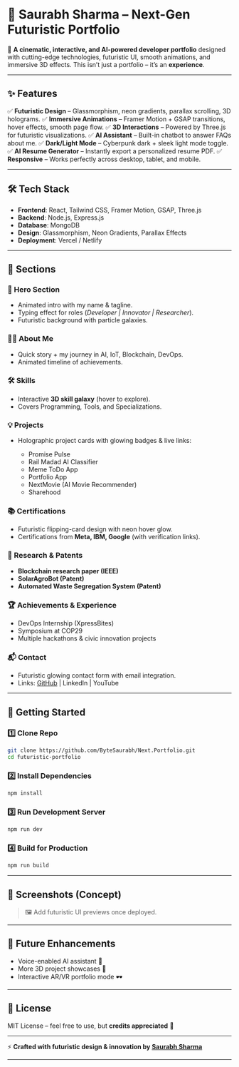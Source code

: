
# 🌌 Saurabh Sharma – Next-Gen Futuristic Portfolio

🚀 **A cinematic, interactive, and AI-powered developer portfolio** designed with cutting-edge technologies, futuristic UI, smooth animations, and immersive 3D effects.
This isn’t just a portfolio – it’s an **experience**.

---

## ✨ Features

✅ **Futuristic Design** – Glassmorphism, neon gradients, parallax scrolling, 3D holograms.
✅ **Immersive Animations** – Framer Motion + GSAP transitions, hover effects, smooth page flow.
✅ **3D Interactions** – Powered by Three.js for futuristic visualizations.
✅ **AI Assistant** – Built-in chatbot to answer FAQs about me.
✅ **Dark/Light Mode** – Cyberpunk dark + sleek light mode toggle.
✅ **AI Resume Generator** – Instantly export a personalized resume PDF.
✅ **Responsive** – Works perfectly across desktop, tablet, and mobile.

---

## 🛠️ Tech Stack

* **Frontend**: React, Tailwind CSS, Framer Motion, GSAP, Three.js
* **Backend**: Node.js, Express.js
* **Database**: MongoDB
* **Design**: Glassmorphism, Neon Gradients, Parallax Effects
* **Deployment**: Vercel / Netlify

---

## 📂 Sections

### 🌠 Hero Section

* Animated intro with my name & tagline.
* Typing effect for roles (*Developer | Innovator | Researcher*).
* Futuristic background with particle galaxies.

### 👨‍🚀 About Me

* Quick story + my journey in AI, IoT, Blockchain, DevOps.
* Animated timeline of achievements.

### 🛠️ Skills

* Interactive **3D skill galaxy** (hover to explore).
* Covers Programming, Tools, and Specializations.

### 💡 Projects

* Holographic project cards with glowing badges & live links:

  * Promise Pulse
  * Rail Madad AI Classifier
  * Meme ToDo App
  * Portfolio App
  * NextMovie (AI Movie Recommender)
  * Sharehood

### 📚 Certifications

* Futuristic flipping-card design with neon hover glow.
* Certifications from **Meta, IBM, Google** (with verification links).

### 📑 Research & Patents

* **Blockchain research paper (IEEE)**
* **SolarAgroBot (Patent)**
* **Automated Waste Segregation System (Patent)**

### 🏆 Achievements & Experience

* DevOps Internship (XpressBites)
* Symposium at COP29
* Multiple hackathons & civic innovation projects

### 📬 Contact

* Futuristic glowing contact form with email integration.
* Links: [GitHub](https://github.com/ByteSaurabh) | LinkedIn | YouTube

---

## 🚀 Getting Started

### 1️⃣ Clone Repo

```bash
git clone https://github.com/ByteSaurabh/Next.Portfolio.git
cd futuristic-portfolio
```

### 2️⃣ Install Dependencies

```bash
npm install
```

### 3️⃣ Run Development Server

```bash
npm run dev
```

### 4️⃣ Build for Production

```bash
npm run build
```

---

## 🎨 Screenshots (Concept)

> 🖼️ Add futuristic UI previews once deployed.

---

## 🔮 Future Enhancements

* Voice-enabled AI assistant 🤖
* More 3D project showcases 🌌
* Interactive AR/VR portfolio mode 🕶️

---

## 📜 License

MIT License – feel free to use, but **credits appreciated** 🌟

---

⚡ **Crafted with futuristic design & innovation by [Saurabh Sharma](https://github.com/ByteSaurabh)**

---

